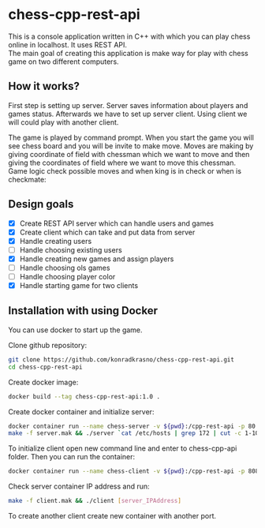 # chess-cpp-rest-api

This is a console application written in C++ with which you can play chess online in localhost. It uses REST API.\
The main goal of creating this application is make way for play with chess game on two different computers.

## How it works?

First step is setting up server. Server saves information about players and games status.
Afterwards we have to set up server client. Using client we will could play with another client.

The game is played by command prompt. When you start the game you will see chess board and you will be invite to make move.
Moves are making by giving coordinate of field with chessman which we want to move and then giving the coordinates of field where we want to move this chessman.
Game logic check possible moves and when king is in check or when is checkmate:

## Design goals

- [x] Create REST API server which can handle users and games
- [x] Create client which can take and put data from server
- [x] Handle creating users
- [ ] Handle choosing existing users
- [x] Handle creating new games and assign players
- [ ] Handle choosing ols games
- [ ] Handle choosing player color
- [x] Handle starting game for two clients

## Installation with using Docker

You can use docker to start up the game.

Clone github repository:
```bash
git clone https://github.com/konradkrasno/chess-cpp-rest-api.git
cd chess-cpp-rest-api
```

Create docker image:
```bash
docker build --tag chess-cpp-rest-api:1.0 .
```

Create docker container and initialize server:
```bash
docker container run --name chess-server -v ${pwd}:/cpp-rest-api -p 80:80 -it chess-cpp-rest-api:1.0 bash 
make -f server.mak && ./server `cat /etc/hosts | grep 172 | cut -c 1-10`
```

To initialize client open new command line and enter to chess-cpp-api folder. Then you can run the container:
```bash
docker container run --name chess-client -v ${pwd}:/cpp-rest-api -p 8080:80 -it chess-cpp-rest-api:1.0 bash
```
Check server container IP address and run:
```bash
make -f client.mak && ./client [server_IPAddress]
```
To create another client create new container with another port.

